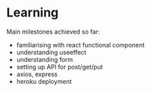 # Learning
Main milestones achieved so far:
- familiarising with react functional component
- understanding useeffect
- understanding form
- setting up API for post/get/put  
- axios, express
- heroku deployment
